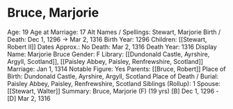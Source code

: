 # Bruce, Marjorie

Age: 19
Age at Marriage: 17
Alt Names / Spellings: Stewart, Marjorie
Birth / Death: Dec 1, 1296 → Mar 2, 1316
Birth Year: 1296
Children: [[Stewart, Robert II]]
Dates Approx.: No
Death: Mar 2, 1316
Death Year: 1316
Display Name: Marjorie Bruce
Gender: F
Library: [[Dundonald Castle, Ayrshire, Argyll, Scotland]], [[Paisley Abbey, Paisley, Renfrewshire, Scotland]]
Marriage: Jan 1, 1314
Notable Figure: Yes
Parents: [[Bruce, Robert]]
Place of Birth: Dundonald Castle, Ayrshire, Argyll, Scotland
Place of Death / Burial: Paisley Abbey, Paisley, Renfrewshire, Scotland
Siblings (Rollup): 1
Spouse: [[Stewart, Walter]]
Summary: Bruce, Marjorie (F) (19 yrs)
[B] Dec 1, 1296 - [D] Mar 2, 1316